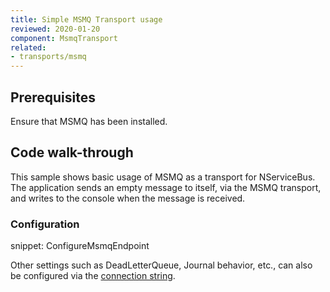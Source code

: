 ```yaml
---
title: Simple MSMQ Transport usage
reviewed: 2020-01-20
component: MsmqTransport
related:
- transports/msmq
---
```



## Prerequisites

Ensure that MSMQ has been installed.


## Code walk-through

This sample shows basic usage of MSMQ as a transport for NServiceBus. The application sends an empty message to itself, via the MSMQ transport, and writes to the console when the message is received.


### Configuration

snippet: ConfigureMsmqEndpoint

Other settings such as DeadLetterQueue, Journal behavior, etc., can also be configured via the [connection string](/transports/msmq/connection-strings.md).

